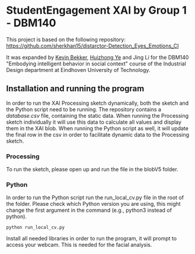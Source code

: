 # StudentEngagement XAI by Group 1 - DBM140
This project is based on the following repository: https://github.com/sherkhan15/distarctor-Detection_Eyes_Emotions_CI

It was expanded by [Kevin Bekker](https://github.com/KevinBekker), [Huizhong Ye](https://github.com/aaahzyeah) and Jing Li for the DBM140 "Embodying intelligent behavior in social context" course of the Industrial Design department at Eindhoven University of Technology.

## Installation and running the program
In order to run the XAI Processing sketch dynamically, both the sketch and the Python script need to be running. The repository contains a _database.csv_ file, containing the static data. When running the Processing sketch individually it will use this data to calculate all values and display them in the XAI blob. 
When running the Python script as well, it will update the final row in the csv in order to facilitate dynamic data to the Processing sketch.

### Processing
To run the sketch, please open up and run the file in the blobV5 folder.

### Python
In order to run the Python script run the run_local_cv.py file in the root of the folder. Please check which Python version you are using, this might change the first argument in the command (e.g., python3 instead of python).

```
python run_local_cv.py
```

Install all needed libraries in order to run the program, it will prompt to access your webcam. This is needed for the facial analysis.

